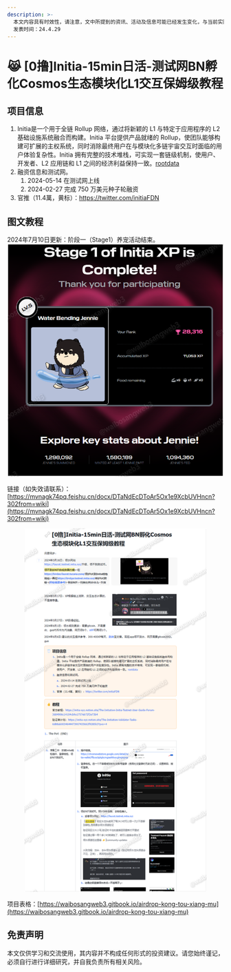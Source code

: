 ```yaml
---
description: >-
  本文内容具有时效性，请注意，文中所提到的资讯、活动及信息可能已经发生变化，与当前实际情况有所不同。我们建议您在做出任何决策之前，始终进行自主研究和验证。
  发表时间：24.4.29
---
```


# 😹 \[0撸]Initia-15min日活-测试网BN孵化Cosmos生态模块化L1交互保姆级教程

## **项目信息**

1. Initia是一个用于全链 Rollup 网络，通过将新颖的 L1 与特定于应用程序的 L2 基础设施系统融合而构建。Initia 平台提供产品就绪的 Rollup，使团队能够构建可扩展的主权系统，同时消除最终用户在与模块化多链宇宙交互时面临的用户体验复杂性。Initia 拥有完整的技术堆栈，可实现一套链级机制，使用户、开发者、L2 应用链和 L1 之间的经济利益保持一致。[rootdata](https://www.rootdata.com/zh/Projects/detail/Initia?k=OTc0MA%3D%3D)
2. 融资信息和测试网。
   1. 2024-05-14 在测试网上线
   2. 2024-02-27 完成 750 万美元种子轮融资
3. 官推（11.4萬，黄标）：https://twitter.com/initiaFDN

## 图文教程

2024年7月10日更新：阶段一（Stage1）养宠活动结束。![](<../.gitbook/assets/image (1) (1) (1) (1) (1) (1) (1).png>)

链接（如失效请联系）：[https://mvnagk74pq.feishu.cn/docx/DTaNdEcDToAr5Ox1e9XcbUVHncn?302from=wiki](https://mvnagk74pq.feishu.cn/docx/DTaNdEcDToAr5Ox1e9XcbUVHncn?302from=wiki)

<figure><img src="../.gitbook/assets/image (506).png" alt=""><figcaption></figcaption></figure>

项目表格：[https://waibosangweb3.gitbook.io/airdrop-kong-tou-xiang-mu](https://waibosangweb3.gitbook.io/airdrop-kong-tou-xiang-mu)

## 免责声明 <a href="#mian-ze-sheng-ming" id="mian-ze-sheng-ming"></a>

本文仅供学习和交流使用，其内容并不构成任何形式的投资建议。请您始终谨记，必须自行进行详细研究，并自我负责所有相关风险。
